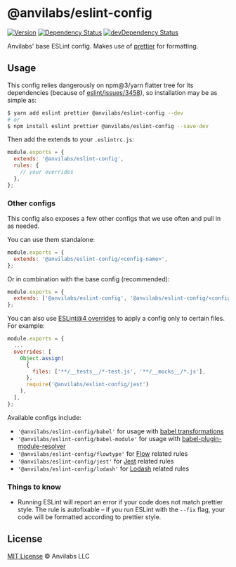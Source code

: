 # @anvilabs/eslint-config

[![Version](https://img.shields.io/npm/v/@anvilabs/eslint-config.svg)](http://npm.im/@anvilabs/eslint-config)
[![Dependency Status](https://david-dm.org/anvilabs/eslint-config/status.svg?path=packages/eslint-config)](https://david-dm.org/anvilabs/eslint-config?path=packages/eslint-config)
[![devDependency Status](https://david-dm.org/anvilabs/eslint-config/dev-status.svg?path=packages/eslint-config)](https://david-dm.org/anvilabs/eslint-config?path=packages/eslint-config&type=dev)

Anvilabs' base ESLint config. Makes use of [prettier](https://github.com/jlongster/prettier) for formatting.

## Usage

This config relies dangerously on npm@3/yarn flatter tree for its dependencies (because of [eslint/issues/3458](https://github.com/eslint/eslint/issues/3458)), so installation may be as simple as:

```bash
$ yarn add eslint prettier @anvilabs/eslint-config --dev
# or
$ npm install eslint prettier @anvilabs/eslint-config --save-dev
```

Then add the extends to your `.eslintrc.js`:

```js
module.exports = {
  extends: '@anvilabs/eslint-config',
  rules: {
    // your overrides
  },
};
```

### Other configs

This config also exposes a few other configs that we use often and pull in as needed.

You can use them standalone:

```js
module.exports = {
  extends: '@anvilabs/eslint-config/<config-name>',
};
```

Or in combination with the base config (recommended):

```js
module.exports = {
  extends: ['@anvilabs/eslint-config', '@anvilabs/eslint-config/<config-name>'],
};
```

You can also use [ESLint@4 overrides](http://eslint.org/docs/user-guide/configuring#configuration-based-on-glob-patterns) to apply a config only to certain files. For example:

```js
module.exports = {
  ...
  overrides: [
    Object.assign(
      {
        files: ['**/__tests__/*-test.js', '**/__mocks__/*.js'],
      },
      require('@anvilabs/eslint-config/jest')
    ),
  ],
};
```

Available configs include:

- `'@anvilabs/eslint-config/babel'` for usage with [babel transformations](https://github.com/babel/babel-eslint)
- `'@anvilabs/eslint-config/babel-module'` for usage with [babel-plugin-module-resolver](https://github.com/tleunen/babel-plugin-module-resolver)
- `'@anvilabs/eslint-config/flowtype'` for [Flow](https://flowtype.org/) related rules
- `'@anvilabs/eslint-config/jest'` for [Jest](https://facebook.github.io/jest/) related rules
- `'@anvilabs/eslint-config/lodash'` for [Lodash](https://lodash.com/) related rules

### Things to know

- Running ESLint will report an error if your code does not match prettier style. The rule is autofixable – if you run ESLint with the `--fix` flag, your code will be formatted according to prettier style.

## License

[MIT License](../../LICENSE) © Anvilabs LLC
